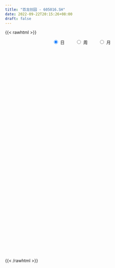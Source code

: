 ```yaml
---
title: "百龙创园 - 605016.SH"
date: 2022-09-22T20:15:26+08:00
draft: false
---
```

{{< rawhtml >}}
    <div style="text-align: center">
        <label style="padding: 1rem;"><input style="margin-right: .5rem" type="radio" name="period" value="D" checked onclick="period_change(this)">日</label>
        <label style="padding: 1rem;"><input style="margin-right: .5rem" type="radio" name="period" value="W" onclick="period_change(this)">周</label>
        <label style="padding: 1rem;"><input style="margin-right: .5rem" type="radio" name="period" value="M" onclick="period_change(this)">月</label>
    </div>
    <div id="chart" style="height: 700px;"></div> 
    <script type="text/javascript">
        const D_v = [2834.73,862.55,873.9,3947.1,4642.43,16024.97,173110.06,90404.97,83029.74,131777.43,99513.65,135723.32,140511.03,89377.78,103925.51,107642.88,191150.47,153520.02,144407.92,51078.24,148897.71,108044.93,87031.79,80318.55,67763.31,74541.45,61739.92,84560.37,57440.26,58895.91,79833.01,56918.35,41042.39,31399.21,43375.26,34641.11,28819.48,30934.57,26398.8,28572.27,55525.07,38933.2,57233.98,23474.21,16517.24,17918.11,18741.18,29273.02,29195.67,28921.91,19067.28,18429.75,17951.3,20541.08,18617.13,14656.3,35422.48,19026.62,15749.13,17603.1,16466.11,19841.39,14465.35,17594.79,14466.36,15958.11,20811.31,15051.13,9039.56,29255.18,17473.28,14000.35,19092.16,19333.22,31234.95,20457.45,20378.28,60237.81,62915.53,44769.67,36430.24,27719.43,18620.64,19602.03,18163.29,21647.95,22238.85,45163.3,28504.74,29354.91,25592.0,21619.24,20661.78,17700.01,48883.45,43777.92,26728.97,23972.24,29861.92,21509.91,16487.66,16180.75,14237.28,23845.71,27969.5,18359.02,36441.49,45450.87,35437.86,27118.09,11773.25,17126.34,45644.71,16641.63,13622.01,35975.12,35770.11,15112.11,14330.01,11715.8,12413.32,9988.64,7727.0,11928.9,11097.77,15514.01,9066.3,8483.66,13021.0,11282.0,23289.9,15205.54,15578.11,11977.32,8726.11,11021.0,10630.66,9416.67,11758.15,8286.98,6668.32,6723.0,8053.0,5973.23,13915.35,7284.32,5278.11,10440.0,7757.21,4981.47,7581.14,5684.53,10626.43,7204.31,5995.12,8431.34,9301.36,10811.45,16316.33,18421.59,8287.32,7666.67,7673.61,5620.86,9031.45,6264.0,32389.88,30692.89,21270.24,24095.45,17484.84,31462.24,14929.83,16338.0,25954.34,39252.8,14972.32,10531.89,7074.41,7133.11,9428.89,8423.33,23144.58,7262.45,33636.37,10625.0,10016.32,13781.0,7761.0,7921.11,9092.11,8413.0,8550.73,10444.77,6161.25,10309.98,5232.0,5873.0,3806.46,6548.53,5053.66,7950.66,6590.66,13008.84,18934.48,6336.0,4544.65,8034.25,9017.45,26954.78,35071.21,22610.26,12820.13,16434.66,9896.0,8731.0,7087.0,54571.96,46958.66,30558.63,18793.64,14124.93,11186.9,14959.29,17629.8,10027.0,9007.52,29269.25,12130.52,12290.11,20732.66,12475.0,10861.66,31689.12,18807.92,12506.24,9646.58,8728.0,10666.03,10210.0,10135.4,13884.45,15784.0,10563.28,15005.6,13424.46,11050.28,9782.0,5518.0,23342.0,23272.53,22934.38,43234.77,28456.7,33894.02,15504.0,18378.0,16781.0,14131.0,27456.98,14064.51,9828.1,12036.0,14791.35,11605.97,10025.49,26721.35,18192.0,20267.7,19008.08,21246.98,19331.08,19461.78,22317.6,25468.45,25494.0,21673.45,22735.19,23927.24,17437.0,13915.01,20141.86,15462.89,13484.9,20328.0,20579.0,16030.0,13679.79,19636.54,54579.31,41239.16,45526.32,24405.55,65725.73,42054.65,21731.48,28761.62,17780.37,16732.31,15943.74,14575.51,16163.23,47200.88,47377.06,45144.25,21927.61,18082.73,24864.2,25962.8,44522.32,23503.38,22456.6,26452.0,13520.19,21969.6,15888.8,15155.18,11985.6,15651.93,22410.25,16642.96,18312.55,15927.8,27931.77,30145.81,9470.4,9683.0,15372.03,14737.23,25456.21,15976.43,11708.5,16040.1,8118.85,11127.48,12913.39,14248.97,11434.5,10033.23,6177.91,9294.01,7990.51,10787.68,5677.0,4932.6,4461.8,7382.52,4165.63]
const D_histogram = [0.0,0.1346552707,0.3597458073,0.6435779279,0.9638367582,1.3058108144,1.2275922164,0.9090054262,0.5775576397,0.4615149072,0.3157601698,0.3708163666,0.4235612199,0.3198791506,0.4119518498,0.6400996201,0.830989604,1.1270252278,1.0241530598,1.1248643998,1.3702235789,1.4592401281,1.1761521895,0.8226053021,0.56663736,0.3424753102,0.0879539948,-0.3919867207,-0.7867757822,-1.1171919002,-1.1442477397,-1.136042933,-1.2158973624,-1.3012304031,-1.3078915983,-1.3863571089,-1.3704525292,-1.2414165033,-1.1175206811,-0.9746291649,-0.7108671299,-0.6311649626,-0.7825247863,-0.8456299018,-0.8392487671,-0.7896512186,-0.7278065559,-0.5852021537,-0.4485368301,-0.4544766625,-0.435494159,-0.3772807974,-0.3726130554,-0.2879448356,-0.2271154598,-0.1902807104,-0.2242275924,-0.2562142299,-0.2693952284,-0.2682078874,-0.2919272305,-0.2661693451,-0.2414143638,-0.2652605194,-0.2743182774,-0.3164029163,-0.2818107292,-0.1990537157,-0.1397702757,0.0213502435,0.0891102488,0.1609688715,0.1431942236,0.2070525632,0.3412317626,0.4197776471,0.48007739,0.687420642,0.7511300468,0.8339944275,0.7637140633,0.6338506324,0.4841300275,0.388697106,0.3416183109,0.2346388406,0.3408860446,0.3223532227,0.304981414,0.3415215116,0.3300247554,0.2455120811,0.1995154224,0.1317530933,0.2380334333,0.2813605032,0.2638100065,0.2288430324,0.2295817361,0.1870440625,0.1179088246,0.0858741485,0.0326282539,0.0070950481,0.0391827156,0.0526459752,0.1404020824,0.1370624417,-0.0249816582,-0.2875197302,-0.3893055445,-0.4945164298,-0.7164852131,-0.8598822691,-0.9017972977,-0.7105649748,-0.6515543197,-0.5570488485,-0.5103507905,-0.4342755089,-0.3574634057,-0.3172247247,-0.2598144336,-0.2540472866,-0.259312531,-0.1921298996,-0.122827393,-0.0230021846,0.057588301,0.1543139018,0.2799811639,0.33104701,0.4085038512,0.4636872166,0.484367766,0.4378385267,0.4444366768,0.4593626627,0.3793997472,0.3300813888,0.3056325324,0.2533222613,0.1920955796,0.1235848073,0.1367812442,0.1159473294,0.0841843799,-0.0257076206,-0.0842999409,-0.0959877933,-0.1399866722,-0.1480050872,-0.2182296418,-0.2492366328,-0.226027721,-0.1510316957,-0.0886451761,-0.0142560558,0.1090994954,0.1779353687,0.2098616764,0.1865075345,0.1650417437,0.1455086436,0.1655316519,0.1221287206,0.18455828,0.3287735871,0.3857532359,0.3631292582,0.3886106365,0.4790362666,0.4837202297,0.354819213,0.3491638595,0.3468668346,0.2496399068,0.1185004004,0.0658833991,-0.0395700773,-0.1699694924,-0.2698526161,-0.4430368347,-0.5442245341,-0.7169094771,-0.8356527194,-0.8971407708,-0.9646993786,-0.9409778851,-0.9089204114,-0.7857313295,-0.6445511941,-0.4961119185,-0.3197791451,-0.195743039,-0.1558520517,-0.1238506333,-0.0592607555,0.0008060908,0.0363802254,0.0776293891,0.101589146,0.0838685602,0.1530804204,0.2300449174,0.2588082675,0.2648350233,0.2569677306,0.2887200769,0.4176493502,0.6016911756,0.621633397,0.4979683348,0.3068715351,0.2098251674,0.139960817,0.039422903,0.0397116993,0.0922420713,0.1132875262,0.1151519324,0.1091010755,0.0681633155,0.0099024942,-0.0319338155,-0.1333236074,-0.1521878581,-0.0043954947,0.0754669315,0.1377497896,0.2135149571,0.2409417116,0.2635255701,0.404457575,0.4089561818,0.4499411508,0.3459714854,0.2751478173,0.2090396954,0.1495144162,0.1000856584,0.0497755768,0.0193059333,-0.0865195703,-0.3423219523,-0.5764670461,-0.6462416364,-0.6946533874,-0.519423191,-0.1947897713,0.0371578536,0.3895828647,0.52629488,0.6355841145,0.7511400129,0.7818056705,0.7003529646,0.6380923027,0.5545705925,0.5444383761,0.4577037971,0.3539015071,0.1763896574,0.0253991841,-0.0979200407,-0.1863586831,-0.1547002141,-0.1097009793,0.0066451028,0.1009690265,0.3186285335,0.3072566745,0.1924333522,-0.0467447265,-0.1897626171,-0.2077817023,-0.2258078711,-0.3495925314,-0.2426465832,-0.2131164592,-0.2312568264,-0.2267439739,-0.3283676825,-0.3602519981,-0.2763712441,-0.1875161127,-0.1993292391,-0.2718893508,-0.067947238,-0.5857478252,-0.9862699649,-1.2836585383,-1.3855705841,-1.5625923901,-1.6506822078,-1.6031753422,-1.5505639629,-1.4142050202,-1.2069434466,-1.0137715579,-0.7842779489,-0.5722557975,-0.2393194683,0.0733620069,0.2221343748,0.2605046839,0.3655562739,0.4645807629,0.5408141481,0.6677330363,0.705926331,0.6619226791,0.6054882603,0.5785787246,0.5530359887,0.539277451,0.5247390235,0.4837508528,0.4661593719,0.3814055762,0.3500268123,0.3331661531,0.2917063095,0.307812493,0.2155025004,0.1604191263,0.1152361934,0.0349685713,0.0153343332,0.0385272944,0.0425875249,0.0107332853,-0.0439005897,-0.0670904078,-0.1017501475,-0.0783706948,-0.0202985442,0.0080189194,-0.0080667158,-0.0032584839,0.02397364,0.0280405395,-0.0222561301,-0.0726688156,-0.1094968715,-0.1113794795,-0.1312115401,-0.1303228043]
const D_fast = [0.0,0.1683190883,0.4833460767,0.9280726793,1.4892906992,2.157717459,2.3863969152,2.2950614815,2.1080031049,2.1073390992,2.0405244042,2.1882846927,2.3469198509,2.3232075692,2.5182682309,2.9064409063,3.3050782912,3.8828702219,4.0360363189,4.4179637588,5.0058788327,5.4597054139,5.4706555226,5.3227599608,5.2084513587,5.0699081365,4.8373753198,4.2594379241,3.667954917,3.058240824,2.7451230495,2.469317123,2.085488353,1.6748477115,1.3412136168,0.916158829,0.5894502763,0.4081321764,0.2526478283,0.1518820533,0.2379273058,0.1598382324,-0.1871527879,-0.4616653788,-0.6650964358,-0.812911692,-0.9330186683,-0.9367148045,-0.9121836884,-1.0317426864,-1.1216337227,-1.1577405605,-1.2462260823,-1.2335440714,-1.2294935606,-1.2402289888,-1.3302327688,-1.4262729638,-1.5068027694,-1.5726674003,-1.6693685511,-1.7101530019,-1.7457516115,-1.835912897,-1.9135502244,-2.0347355923,-2.0705960875,-2.0376025029,-2.0132616318,-1.8468035518,-1.7567659842,-1.6446651437,-1.6266412357,-1.5110197552,-1.2915326152,-1.108042319,-0.9277232286,-0.5485248161,-0.2970328996,-0.0056699121,0.1149782396,0.1435774668,0.1148893688,0.1166307238,0.1549565064,0.1066367463,0.2981054614,0.3601609451,0.41903449,0.5409549655,0.6119643982,0.5888297441,0.592711941,0.5578878852,0.7236765835,0.8373437793,0.8857457841,0.9079895682,0.9661237059,0.9703470479,0.9306890162,0.9201228772,0.8750340461,0.8512746023,0.8931579487,0.9197827021,1.04263933,1.0735652996,0.9052757852,0.5708577807,0.3717455802,0.1429055874,-0.2581844991,-0.6165521224,-0.8839164755,-0.8703253962,-0.9742033211,-1.018960062,-1.0998497016,-1.1323432973,-1.1448970455,-1.1839645457,-1.191507863,-1.2492525377,-1.3193459148,-1.3001957583,-1.2616001,-1.1675254377,-1.0725378769,-0.9372338007,-0.7415712475,-0.6077436489,-0.4281608449,-0.2570556754,-0.1152831845,-0.0523527921,0.0653545272,0.1951211788,0.2100082001,0.2432101888,0.2951694656,0.3061897598,0.292986973,0.2553724025,0.3027641504,0.310917068,0.3002002134,0.1838813079,0.1042140023,0.0685292016,-0.0104663454,-0.0554860321,-0.1802679972,-0.2735841464,-0.3068821649,-0.2696440634,-0.229418838,-0.1585937315,-0.0079633065,0.105356409,0.1897481358,0.2130208774,0.2328155226,0.2496595834,0.3110655047,0.2981947535,0.4067638829,0.6331725867,0.7865905446,0.8547488814,0.9773829188,1.1875676156,1.3131816361,1.2729854226,1.354621034,1.4390407178,1.4042237667,1.3027093604,1.2665632089,1.1512172131,0.9783254249,0.8109791472,0.52703572,0.289791887,-0.0621204252,-0.3897768474,-0.6755500916,-0.9842835439,-1.1958065218,-1.3909791509,-1.4642229013,-1.4841805645,-1.4597692685,-1.3633812814,-1.288280935,-1.2873529607,-1.2863142006,-1.2365395117,-1.1762711427,-1.1316019517,-1.0709454408,-1.0215883973,-1.018341843,-0.9108598778,-0.7763841515,-0.6829187345,-0.6106832228,-0.5543085829,-0.4503762174,-0.2170346066,0.1174300128,0.2927805834,0.293607605,0.1792286891,0.1346386132,0.099764467,0.0090822787,0.0192989999,0.0948898897,0.1442572262,0.1749096155,0.1961340275,0.1722370964,0.1164518985,0.066632135,-0.0680885588,-0.124999774,0.0216937157,0.1204228748,0.2171431803,0.3462870871,0.4339492695,0.5224145205,0.7644609191,0.8711985714,1.0246688281,1.007192034,1.0051553203,0.9913071222,0.969160447,0.9447531038,0.9068869164,0.8812437563,0.7537883601,0.41240549,0.0341436347,-0.1971913647,-0.4192664625,-0.3738920639,-0.097956087,0.1432810013,0.5931017286,0.8613874639,1.129572727,1.4329136286,1.6590307038,1.7526662391,1.8499286529,1.9050495908,2.0310269684,2.0587183387,2.0433914255,1.9099769901,1.7653363129,1.6175370779,1.4825087647,1.4754921801,1.4930661702,1.611073528,1.7306397083,2.0279563486,2.0933986583,2.026683674,1.7758194137,1.5853608689,1.515396358,1.4409182215,1.2297354283,1.2760197307,1.2522707399,1.1763161661,1.1241430251,0.9404273959,0.8184800807,0.8332680238,0.875244127,0.8135986908,0.6730662414,0.8600215447,0.1957840012,-0.4513056297,-1.0696088377,-1.5179135295,-2.0855834331,-2.5863438027,-2.9396307726,-3.2746603841,-3.4918526964,-3.5863269845,-3.6465979852,-3.6131738635,-3.5442156614,-3.2711091993,-2.9400872224,-2.7357812607,-2.6322847807,-2.4358441222,-2.2206744425,-2.0092375203,-1.7153853731,-1.5007104956,-1.3792334777,-1.2842958315,-1.166560686,-1.0538444247,-0.9327835997,-0.8161372713,-0.7361877288,-0.6372393668,-0.6266417684,-0.5705138293,-0.5040829501,-0.4726162163,-0.3795569096,-0.4179912772,-0.4329698697,-0.4493437542,-0.5208692334,-0.5366698883,-0.5038451035,-0.4891379918,-0.51830891,-0.5839179324,-0.6238803525,-0.6839776291,-0.6801908501,-0.6271933355,-0.5968711421,-0.6149734563,-0.6109798453,-0.5777543115,-0.5666772771,-0.6225379792,-0.6911178686,-0.7553201424,-0.7850476202,-0.8376825659,-0.8693745311]
const D_slow = [0.0,0.0336638177,0.1236002695,0.2844947514,0.525453941,0.8519066446,1.1588046987,1.3860560553,1.5304454652,1.645824192,1.7247642344,1.8174683261,1.923358631,2.0033284187,2.1063163811,2.2663412862,2.4740886872,2.7558449941,3.0118832591,3.293099359,3.6356552537,4.0004652858,4.2945033331,4.5001546587,4.6418139987,4.7274328262,4.7494213249,4.6514246448,4.4547306992,4.1754327242,3.8893707892,3.605360056,3.3013857154,2.9760781146,2.6491052151,2.3025159378,1.9599028055,1.6495486797,1.3701685094,1.1265112182,0.9487944357,0.7910031951,0.5953719985,0.383964523,0.1741523313,-0.0232604734,-0.2052121124,-0.3515126508,-0.4636468583,-0.5772660239,-0.6861395637,-0.7804597631,-0.8736130269,-0.9455992358,-1.0023781008,-1.0499482784,-1.1060051765,-1.1700587339,-1.237407541,-1.3044595129,-1.3774413205,-1.4439836568,-1.5043372477,-1.5706523776,-1.6392319469,-1.718332676,-1.7887853583,-1.8385487872,-1.8734913561,-1.8681537953,-1.8458762331,-1.8056340152,-1.7698354593,-1.7180723185,-1.6327643778,-1.5278199661,-1.4078006186,-1.2359454581,-1.0481629464,-0.8396643395,-0.6487358237,-0.4902731656,-0.3692406587,-0.2720663822,-0.1866618045,-0.1280020943,-0.0427805832,0.0378077225,0.114053076,0.1994334539,0.2819396427,0.343317663,0.3931965186,0.4261347919,0.4856431503,0.5559832761,0.6219357777,0.6791465358,0.7365419698,0.7833029854,0.8127801916,0.8342487287,0.8424057922,0.8441795542,0.8539752331,0.8671367269,0.9022372475,0.9365028579,0.9302574434,0.8583775108,0.7610511247,0.6374220172,0.458300714,0.2433301467,0.0178808223,-0.1597604214,-0.3226490014,-0.4619112135,-0.5894989111,-0.6980677883,-0.7874336398,-0.8667398209,-0.9316934294,-0.995205251,-1.0600333838,-1.1080658587,-1.1387727069,-1.1445232531,-1.1301261778,-1.0915477024,-1.0215524114,-0.9387906589,-0.8366646961,-0.720742892,-0.5996509505,-0.4901913188,-0.3790821496,-0.2642414839,-0.1693915471,-0.0868711999,-0.0104630668,0.0528674985,0.1008913934,0.1317875952,0.1659829063,0.1949697386,0.2160158336,0.2095889284,0.1885139432,0.1645169949,0.1295203268,0.092519055,0.0379616446,-0.0243475136,-0.0808544439,-0.1186123678,-0.1407736618,-0.1443376758,-0.1170628019,-0.0725789597,-0.0201135406,0.026513343,0.0677737789,0.1041509398,0.1455338528,0.1760660329,0.2222056029,0.3043989997,0.4008373087,0.4916196232,0.5887722823,0.708531349,0.8294614064,0.9181662096,1.0054571745,1.0921738832,1.1545838599,1.18420896,1.2006798098,1.1907872904,1.1482949173,1.0808317633,0.9700725546,0.8340164211,0.6547890518,0.445875872,0.2215906793,-0.0195841654,-0.2548286366,-0.4820587395,-0.6784915719,-0.8396293704,-0.96365735,-1.0436021363,-1.092537896,-1.131500909,-1.1624635673,-1.1772787562,-1.1770772335,-1.1679821771,-1.1485748298,-1.1231775433,-1.1022104033,-1.0639402982,-1.0064290688,-0.941727002,-0.8755182461,-0.8112763135,-0.7390962943,-0.6346839567,-0.4842611628,-0.3288528136,-0.2043607299,-0.1276428461,-0.0751865542,-0.04019635,-0.0303406242,-0.0204126994,0.0026478184,0.0309697,0.0597576831,0.087032952,0.1040737808,0.1065494044,0.0985659505,0.0652350486,0.0271880841,0.0260892104,0.0449559433,0.0793933907,0.13277213,0.1930075579,0.2588889504,0.3600033441,0.4622423896,0.5747276773,0.6612205487,0.730007503,0.7822674268,0.8196460309,0.8446674455,0.8571113397,0.861937823,0.8403079304,0.7547274423,0.6106106808,0.4490502717,0.2753869248,0.1455311271,0.0968336843,0.1061231477,0.2035188639,0.3350925839,0.4939886125,0.6817736157,0.8772250334,1.0523132745,1.2118363502,1.3504789983,1.4865885923,1.6010145416,1.6894899184,1.7335873327,1.7399371287,1.7154571186,1.6688674478,1.6301923943,1.6027671494,1.6044284252,1.6296706818,1.7093278152,1.7861419838,1.8342503218,1.8225641402,1.7751234859,1.7231780604,1.6667260926,1.5793279597,1.5186663139,1.4653871991,1.4075729925,1.350886999,1.2687950784,1.1787320789,1.1096392679,1.0627602397,1.0129279299,0.9449555922,0.9279687827,0.7815318264,0.5349643352,0.2140497006,-0.1323429454,-0.5229910429,-0.9356615949,-1.3364554304,-1.7240964212,-2.0776476762,-2.3793835379,-2.6328264273,-2.8288959146,-2.9719598639,-3.031789731,-3.0134492293,-2.9579156356,-2.8927894646,-2.8014003961,-2.6852552054,-2.5500516684,-2.3831184093,-2.2066368266,-2.0411561568,-1.8897840917,-1.7451394106,-1.6068804134,-1.4720610507,-1.3408762948,-1.2199385816,-1.1033987386,-1.0080473446,-0.9205406415,-0.8372491032,-0.7643225259,-0.6873694026,-0.6334937775,-0.593388996,-0.5645799476,-0.5558378048,-0.5520042215,-0.5423723979,-0.5317255167,-0.5290421953,-0.5400173428,-0.5567899447,-0.5822274816,-0.6018201553,-0.6068947913,-0.6048900615,-0.6069067404,-0.6077213614,-0.6017279514,-0.5947178166,-0.6002818491,-0.618449053,-0.6458232709,-0.6736681407,-0.7064710258,-0.7390517268]
const D_data = [['2021-04-21', 17.54, 21.05, 17.54, 21.05],['2021-04-22', 23.16, 23.16, 23.16, 23.16],['2021-04-23', 25.48, 25.48, 25.48, 25.48],['2021-04-26', 28.03, 28.03, 28.03, 28.03],['2021-04-27', 30.83, 30.83, 30.83, 30.83],['2021-04-28', 33.91, 33.91, 33.91, 33.91],['2021-04-29', 36.39, 30.52, 30.52, 36.39],['2021-04-30', 27.5, 27.47, 27.47, 28.58],['2021-05-06', 26.89, 26.35, 25.9, 27.77],['2021-05-07', 26.58, 28.48, 26.5, 28.99],['2021-05-10', 27.49, 27.95, 26.51, 28.17],['2021-05-11', 27.64, 30.75, 27.38, 30.75],['2021-05-12', 31.1, 31.6, 30.0, 33.5],['2021-05-13', 30.97, 30.08, 30.06, 31.95],['2021-05-14', 29.54, 33.09, 29.46, 33.09],['2021-05-17', 34.82, 36.4, 33.24, 36.4],['2021-05-18', 38.0, 38.0, 36.41, 40.04],['2021-05-19', 37.0, 41.8, 35.35, 41.8],['2021-05-20', 41.49, 38.6, 38.6, 43.6],['2021-05-21', 41.0, 42.46, 41.0, 42.46],['2021-05-24', 46.27, 46.71, 43.73, 46.71],['2021-05-25', 45.0, 47.34, 43.1, 48.5],['2021-05-26', 46.0, 43.8, 43.8, 46.57],['2021-05-27', 42.6, 42.62, 41.6, 45.37],['2021-05-28', 42.0, 43.4, 42.0, 44.36],['2021-05-31', 42.25, 43.53, 40.4, 43.53],['2021-06-01', 43.0, 42.7, 42.3, 45.6],['2021-06-02', 42.09, 38.43, 38.43, 43.57],['2021-06-03', 36.6, 37.3, 36.51, 37.94],['2021-06-04', 36.96, 35.99, 35.62, 37.36],['2021-06-07', 36.0, 38.49, 34.98, 38.49],['2021-06-08', 38.11, 38.5, 37.47, 39.15],['2021-06-09', 38.25, 36.75, 36.5, 38.3],['2021-06-10', 36.4, 35.67, 35.67, 36.74],['2021-06-11', 35.4, 35.76, 34.23, 36.8],['2021-06-15', 35.5, 33.9, 33.88, 35.69],['2021-06-16', 33.89, 34.11, 33.7, 35.32],['2021-06-17', 34.0, 35.13, 33.1, 35.66],['2021-06-18', 34.8, 35.02, 34.4, 35.33],['2021-06-21', 34.5, 35.32, 34.01, 35.78],['2021-06-22', 35.4, 37.41, 34.7, 38.16],['2021-06-23', 36.78, 35.62, 35.53, 36.95],['2021-06-24', 35.25, 32.06, 32.06, 35.61],['2021-06-25', 31.12, 32.0, 31.12, 32.64],['2021-06-28', 31.8, 32.08, 31.62, 32.46],['2021-06-29', 33.08, 32.13, 32.13, 33.08],['2021-06-30', 31.66, 31.96, 31.3, 32.42],['2021-07-01', 31.77, 32.96, 31.73, 33.5],['2021-07-02', 32.64, 33.17, 31.78, 34.35],['2021-07-05', 32.68, 31.3, 30.84, 32.71],['2021-07-06', 30.87, 31.2, 30.33, 31.5],['2021-07-07', 30.7, 31.47, 30.7, 31.99],['2021-07-08', 31.0, 30.55, 30.3, 31.5],['2021-07-09', 30.29, 31.4, 30.19, 31.91],['2021-07-12', 31.5, 31.15, 30.69, 32.0],['2021-07-13', 30.88, 30.8, 30.63, 31.38],['2021-07-14', 30.8, 29.6, 29.6, 31.85],['2021-07-15', 29.59, 29.09, 28.89, 29.59],['2021-07-16', 28.88, 28.82, 28.8, 29.4],['2021-07-19', 28.48, 28.57, 27.94, 29.01],['2021-07-20', 28.9, 27.78, 27.61, 28.9],['2021-07-21', 27.61, 27.98, 27.5, 28.38],['2021-07-22', 28.14, 27.69, 27.62, 28.14],['2021-07-23', 27.88, 26.66, 26.51, 27.88],['2021-07-26', 26.72, 26.31, 25.93, 26.95],['2021-07-27', 26.13, 25.28, 25.22, 26.46],['2021-07-28', 25.1, 25.73, 24.11, 26.12],['2021-07-29', 25.61, 26.2, 25.48, 26.3],['2021-07-30', 25.83, 25.89, 25.6, 26.18],['2021-08-02', 25.92, 27.45, 25.31, 28.4],['2021-08-03', 27.11, 26.68, 26.21, 27.14],['2021-08-04', 26.74, 26.95, 26.3, 27.38],['2021-08-05', 26.55, 25.84, 25.82, 26.95],['2021-08-06', 25.81, 26.88, 25.41, 27.11],['2021-08-09', 26.97, 28.28, 26.8, 28.48],['2021-08-10', 28.0, 28.24, 27.69, 28.52],['2021-08-11', 28.16, 28.54, 27.73, 28.78],['2021-08-12', 28.54, 31.39, 28.46, 31.39],['2021-08-13', 30.92, 30.74, 30.41, 32.88],['2021-08-16', 30.56, 31.88, 30.15, 32.42],['2021-08-17', 31.62, 30.53, 30.53, 32.56],['2021-08-18', 30.58, 29.72, 29.1, 30.71],['2021-08-19', 29.72, 29.1, 28.84, 30.1],['2021-08-20', 28.8, 29.42, 28.01, 29.87],['2021-08-23', 29.33, 29.9, 29.33, 30.85],['2021-08-24', 29.67, 28.94, 28.9, 30.66],['2021-08-25', 29.31, 31.83, 29.01, 31.83],['2021-08-26', 33.08, 30.77, 30.6, 33.5],['2021-08-27', 31.0, 30.95, 30.53, 32.61],['2021-08-30', 30.85, 31.96, 29.93, 32.29],['2021-08-31', 31.6, 31.73, 31.11, 32.58],['2021-09-01', 31.31, 30.83, 30.48, 31.58],['2021-09-02', 30.83, 31.19, 29.63, 31.2],['2021-09-03', 31.15, 30.8, 30.42, 31.95],['2021-09-06', 30.77, 33.3, 30.2, 33.38],['2021-09-07', 32.8, 33.2, 32.42, 34.15],['2021-09-08', 33.1, 32.81, 32.6, 34.01],['2021-09-09', 32.21, 32.74, 32.2, 33.61],['2021-09-10', 32.8, 33.38, 32.62, 33.68],['2021-09-13', 33.87, 33.0, 32.34, 34.2],['2021-09-14', 32.86, 32.6, 32.4, 33.48],['2021-09-15', 32.35, 32.99, 31.6, 33.0],['2021-09-16', 33.5, 32.66, 32.57, 33.5],['2021-09-17', 32.35, 32.93, 31.52, 35.1],['2021-09-22', 32.3, 33.81, 32.27, 34.22],['2021-09-23', 33.86, 33.86, 33.33, 34.48],['2021-09-24', 33.86, 35.27, 33.42, 35.35],['2021-09-27', 35.27, 34.6, 34.4, 38.16],['2021-09-28', 33.61, 32.34, 31.14, 34.04],['2021-09-29', 31.55, 29.93, 29.88, 32.65],['2021-09-30', 30.55, 30.8, 30.29, 31.0],['2021-10-08', 30.81, 29.94, 29.8, 31.82],['2021-10-11', 29.83, 27.18, 26.99, 29.94],['2021-10-12', 27.38, 26.59, 26.36, 27.38],['2021-10-13', 26.64, 26.67, 26.01, 26.95],['2021-10-14', 27.33, 29.34, 27.3, 29.34],['2021-10-15', 29.34, 27.78, 27.65, 29.34],['2021-10-18', 27.65, 28.1, 27.0, 28.16],['2021-10-19', 27.78, 27.38, 27.1, 28.0],['2021-10-20', 27.36, 27.61, 27.13, 27.63],['2021-10-21', 27.48, 27.61, 27.0, 27.8],['2021-10-22', 27.54, 27.08, 27.06, 27.79],['2021-10-25', 27.02, 27.2, 26.53, 27.25],['2021-10-26', 27.19, 26.38, 26.29, 27.2],['2021-10-27', 26.01, 25.89, 25.37, 26.45],['2021-10-28', 25.12, 26.63, 25.12, 27.16],['2021-10-29', 26.6, 26.74, 26.1, 26.94],['2021-11-01', 26.7, 27.36, 26.58, 27.51],['2021-11-02', 27.5, 27.46, 27.02, 28.34],['2021-11-03', 27.51, 28.07, 27.18, 28.18],['2021-11-04', 27.9, 29.06, 27.81, 29.68],['2021-11-05', 28.79, 28.71, 28.3, 29.15],['2021-11-08', 28.71, 29.56, 28.28, 29.84],['2021-11-09', 29.3, 29.88, 29.0, 30.25],['2021-11-10', 29.89, 29.94, 29.44, 30.15],['2021-11-11', 29.55, 29.32, 29.2, 30.19],['2021-11-12', 29.32, 30.17, 29.23, 30.29],['2021-11-15', 30.0, 30.65, 29.89, 30.9],['2021-11-16', 30.5, 29.59, 29.44, 30.66],['2021-11-17', 29.52, 29.89, 29.35, 30.02],['2021-11-18', 29.81, 30.25, 29.7, 30.37],['2021-11-19', 30.25, 29.92, 29.7, 30.8],['2021-11-22', 29.78, 29.69, 29.51, 30.14],['2021-11-23', 29.69, 29.39, 29.35, 30.0],['2021-11-24', 29.5, 30.39, 29.33, 30.72],['2021-11-25', 30.6, 30.07, 30.01, 30.69],['2021-11-26', 30.1, 29.9, 29.64, 30.3],['2021-11-29', 29.8, 28.59, 28.57, 29.8],['2021-11-30', 28.7, 28.76, 28.24, 29.37],['2021-12-01', 28.57, 29.11, 28.57, 29.15],['2021-12-02', 28.91, 28.48, 28.4, 29.6],['2021-12-03', 28.54, 28.69, 28.4, 29.25],['2021-12-06', 28.63, 27.56, 27.51, 28.95],['2021-12-07', 27.65, 27.59, 27.03, 27.93],['2021-12-08', 27.58, 28.05, 27.3, 28.16],['2021-12-09', 28.3, 28.8, 28.21, 29.28],['2021-12-10', 28.79, 28.9, 28.62, 29.57],['2021-12-13', 29.07, 29.36, 28.73, 30.04],['2021-12-14', 29.31, 30.53, 29.17, 30.65],['2021-12-15', 30.4, 30.47, 30.04, 31.56],['2021-12-16', 30.78, 30.43, 30.14, 30.85],['2021-12-17', 30.43, 29.92, 29.67, 30.43],['2021-12-20', 29.92, 29.97, 29.67, 30.72],['2021-12-21', 30.33, 30.02, 29.83, 30.4],['2021-12-22', 30.06, 30.66, 29.71, 30.7],['2021-12-23', 30.51, 29.94, 29.85, 30.99],['2021-12-24', 29.72, 31.47, 29.01, 32.93],['2021-12-27', 31.4, 33.3, 30.88, 33.3],['2021-12-28', 33.2, 33.09, 32.4, 33.6],['2021-12-29', 33.1, 32.55, 32.4, 34.3],['2021-12-30', 32.93, 33.54, 32.01, 34.0],['2021-12-31', 33.34, 35.11, 33.1, 36.18],['2022-01-04', 34.91, 34.79, 33.85, 35.28],['2022-01-05', 34.56, 33.24, 33.06, 34.64],['2022-01-06', 33.23, 34.84, 33.1, 35.85],['2022-01-07', 34.4, 35.29, 34.4, 36.48],['2022-01-10', 35.16, 34.23, 33.31, 35.3],['2022-01-11', 34.5, 33.5, 33.21, 34.62],['2022-01-12', 34.0, 34.23, 33.65, 34.56],['2022-01-13', 34.19, 33.32, 33.27, 34.24],['2022-01-14', 34.0, 32.45, 32.32, 34.0],['2022-01-17', 32.76, 32.19, 32.01, 32.85],['2022-01-18', 32.33, 30.39, 30.39, 32.33],['2022-01-19', 30.63, 30.28, 29.8, 30.7],['2022-01-20', 30.3, 28.24, 27.99, 30.4],['2022-01-21', 28.4, 27.58, 27.46, 28.4],['2022-01-24', 27.5, 27.16, 27.08, 27.7],['2022-01-25', 27.15, 26.0, 25.93, 27.45],['2022-01-26', 26.0, 26.24, 25.83, 26.4],['2022-01-27', 26.01, 25.7, 25.62, 26.46],['2022-01-28', 25.81, 26.5, 25.66, 26.71],['2022-02-07', 26.78, 26.76, 26.38, 27.3],['2022-02-08', 26.71, 27.05, 26.5, 27.13],['2022-02-09', 27.15, 27.81, 26.92, 27.99],['2022-02-10', 27.82, 27.61, 27.22, 28.12],['2022-02-11', 27.5, 26.7, 26.51, 27.5],['2022-02-14', 26.68, 26.52, 26.43, 27.08],['2022-02-15', 26.48, 26.95, 26.26, 27.04],['2022-02-16', 26.92, 27.04, 26.82, 27.22],['2022-02-17', 27.11, 26.84, 26.75, 27.5],['2022-02-18', 26.78, 27.0, 26.55, 27.08],['2022-02-21', 27.2, 26.87, 26.53, 27.2],['2022-02-22', 26.68, 26.28, 25.92, 26.7],['2022-02-23', 26.39, 27.45, 26.3, 27.68],['2022-02-24', 27.69, 27.95, 27.23, 28.28],['2022-02-25', 28.0, 27.69, 27.5, 28.4],['2022-02-28', 27.64, 27.58, 26.92, 27.75],['2022-03-01', 27.36, 27.49, 27.2, 28.08],['2022-03-02', 27.33, 28.16, 27.21, 28.25],['2022-03-03', 28.6, 30.0, 28.25, 30.68],['2022-03-04', 30.1, 31.87, 29.65, 32.49],['2022-03-07', 31.8, 30.8, 30.21, 31.86],['2022-03-08', 30.94, 29.13, 29.03, 31.07],['2022-03-09', 29.15, 27.73, 26.63, 29.29],['2022-03-10', 27.9, 28.32, 27.84, 29.4],['2022-03-11', 27.98, 28.34, 27.3, 28.47],['2022-03-14', 28.0, 27.56, 27.56, 28.67],['2022-03-15', 27.2, 28.58, 27.18, 30.32],['2022-03-16', 28.24, 29.43, 27.5, 29.74],['2022-03-17', 29.12, 29.32, 28.36, 30.85],['2022-03-18', 29.65, 29.24, 29.01, 30.23],['2022-03-21', 29.3, 29.23, 28.61, 29.58],['2022-03-22', 29.2, 28.75, 28.21, 29.23],['2022-03-23', 29.18, 28.31, 28.05, 29.43],['2022-03-24', 28.16, 28.25, 26.85, 28.78],['2022-03-25', 28.0, 27.06, 27.01, 28.49],['2022-03-28', 27.06, 27.66, 26.74, 27.85],['2022-03-29', 28.07, 30.04, 27.41, 30.42],['2022-03-30', 29.48, 29.84, 29.42, 30.24],['2022-03-31', 29.86, 30.1, 29.46, 30.25],['2022-04-01', 29.96, 30.8, 29.34, 31.01],['2022-04-06', 30.39, 30.68, 30.34, 31.62],['2022-04-07', 30.67, 30.99, 30.28, 31.21],['2022-04-08', 30.96, 33.23, 30.96, 34.06],['2022-04-11', 33.08, 32.3, 32.22, 33.45],['2022-04-12', 32.15, 33.3, 32.03, 33.57],['2022-04-13', 32.7, 31.72, 30.0, 33.04],['2022-04-14', 31.1, 32.01, 30.91, 32.39],['2022-04-15', 31.47, 32.0, 30.85, 32.27],['2022-04-18', 32.7, 32.0, 30.95, 32.7],['2022-04-19', 32.0, 32.05, 31.03, 32.87],['2022-04-20', 32.3, 31.95, 31.78, 33.8],['2022-04-21', 32.06, 32.13, 31.52, 33.42],['2022-04-22', 31.59, 30.91, 30.31, 32.88],['2022-04-25', 30.11, 27.99, 27.82, 30.9],['2022-04-26', 27.99, 26.66, 26.31, 28.21],['2022-04-27', 26.39, 27.48, 25.12, 27.66],['2022-04-28', 27.3, 26.94, 25.97, 27.89],['2022-04-29', 28.05, 29.63, 28.0, 29.63],['2022-05-05', 30.5, 32.59, 30.5, 32.59],['2022-05-06', 31.9, 32.89, 31.57, 33.94],['2022-05-09', 32.96, 36.18, 32.92, 36.18],['2022-05-10', 36.19, 35.21, 34.87, 39.07],['2022-05-11', 35.75, 36.06, 35.75, 37.49],['2022-05-12', 36.57, 37.39, 36.01, 38.9],['2022-05-13', 37.78, 37.45, 36.3, 37.8],['2022-05-16', 37.01, 36.64, 35.71, 37.73],['2022-05-17', 36.69, 37.19, 35.57, 37.35],['2022-05-18', 37.18, 37.19, 36.53, 38.1],['2022-05-19', 36.44, 38.5, 36.41, 39.77],['2022-05-20', 38.66, 37.9, 37.45, 38.7],['2022-05-23', 37.44, 37.73, 37.1, 38.43],['2022-05-24', 37.77, 36.5, 36.44, 37.77],['2022-05-25', 36.48, 36.27, 35.3, 36.8],['2022-05-26', 35.87, 36.09, 35.01, 36.33],['2022-05-27', 36.23, 36.08, 35.33, 36.57],['2022-05-30', 36.16, 37.53, 35.63, 38.45],['2022-05-31', 37.53, 38.03, 37.11, 38.65],['2022-06-01', 38.38, 39.55, 37.44, 39.66],['2022-06-02', 39.33, 40.12, 38.83, 41.5],['2022-06-06', 40.47, 42.92, 40.0, 43.33],['2022-06-07', 42.69, 41.11, 40.5, 42.88],['2022-06-08', 41.12, 39.93, 39.1, 41.7],['2022-06-09', 39.78, 37.73, 37.3, 40.3],['2022-06-10', 37.45, 38.06, 36.52, 38.06],['2022-06-13', 38.03, 39.28, 38.03, 40.22],['2022-06-14', 39.37, 39.25, 38.2, 41.41],['2022-06-15', 38.97, 37.54, 37.5, 39.8],['2022-06-16', 37.59, 40.37, 37.56, 40.5],['2022-06-17', 39.86, 39.8, 39.34, 40.5],['2022-06-20', 39.51, 39.26, 38.72, 40.18],['2022-06-21', 39.01, 39.52, 37.6, 39.52],['2022-06-22', 39.39, 37.89, 37.89, 39.39],['2022-06-23', 37.42, 38.3, 37.42, 39.68],['2022-06-24', 38.31, 39.8, 37.53, 40.05],['2022-06-27', 40.27, 40.3, 40.2, 41.97],['2022-06-28', 40.25, 39.24, 38.86, 41.38],['2022-06-29', 39.42, 38.2, 37.88, 39.44],['2022-06-30', 38.24, 42.02, 38.24, 42.02],['2022-07-01', 31.5, 31.98, 29.2, 32.5],['2022-07-04', 31.3, 30.42, 29.58, 31.8],['2022-07-05', 30.24, 28.96, 28.0, 30.4],['2022-07-06', 28.7, 29.26, 28.14, 29.43],['2022-07-07', 27.26, 26.33, 26.33, 27.5],['2022-07-08', 25.8, 25.33, 25.31, 26.38],['2022-07-11', 25.18, 25.45, 24.75, 25.59],['2022-07-12', 25.2, 24.3, 24.03, 25.3],['2022-07-13', 24.03, 24.4, 24.03, 24.89],['2022-07-14', 24.41, 24.85, 24.2, 24.9],['2022-07-15', 25.06, 24.51, 24.45, 25.06],['2022-07-18', 24.76, 25.0, 24.43, 25.01],['2022-07-19', 25.01, 25.02, 24.79, 25.47],['2022-07-20', 25.25, 27.26, 24.95, 27.33],['2022-07-21', 27.0, 28.26, 26.71, 28.38],['2022-07-22', 28.25, 27.15, 26.05, 28.25],['2022-07-25', 26.9, 26.05, 25.87, 26.9],['2022-07-26', 25.91, 27.12, 25.91, 27.2],['2022-07-27', 27.12, 27.54, 26.57, 28.06],['2022-07-28', 27.71, 27.76, 27.05, 28.22],['2022-07-29', 27.93, 29.08, 27.29, 29.95],['2022-08-01', 29.06, 28.64, 28.17, 29.44],['2022-08-02', 28.4, 27.84, 27.34, 28.98],['2022-08-03', 27.91, 27.64, 27.36, 28.54],['2022-08-04', 27.69, 28.0, 27.44, 28.24],['2022-08-05', 28.1, 28.09, 27.45, 28.83],['2022-08-08', 27.99, 28.35, 27.61, 28.78],['2022-08-09', 28.23, 28.49, 27.71, 28.71],['2022-08-10', 28.25, 28.23, 28.02, 28.57],['2022-08-11', 28.52, 28.58, 28.12, 29.05],['2022-08-12', 28.62, 27.65, 27.65, 28.68],['2022-08-15', 27.66, 28.16, 27.18, 28.28],['2022-08-16', 28.2, 28.36, 28.06, 29.19],['2022-08-17', 28.54, 28.03, 27.55, 28.56],['2022-08-18', 28.06, 28.82, 27.66, 29.16],['2022-08-19', 28.82, 27.37, 27.33, 29.01],['2022-08-22', 27.23, 27.5, 27.08, 27.79],['2022-08-23', 27.56, 27.38, 27.18, 27.96],['2022-08-24', 27.59, 26.58, 26.3, 27.72],['2022-08-25', 26.71, 27.01, 25.91, 27.25],['2022-08-26', 26.99, 27.5, 26.99, 28.69],['2022-08-29', 26.8, 27.29, 26.68, 28.48],['2022-08-30', 27.1, 26.71, 26.68, 27.41],['2022-08-31', 26.62, 26.1, 25.98, 26.94],['2022-09-01', 26.04, 26.16, 25.85, 26.5],['2022-09-02', 26.16, 25.71, 25.66, 26.45],['2022-09-05', 25.98, 26.25, 25.02, 26.34],['2022-09-06', 26.34, 26.78, 26.11, 27.06],['2022-09-07', 26.88, 26.55, 26.42, 27.28],['2022-09-08', 26.49, 25.94, 25.86, 26.76],['2022-09-09', 25.94, 26.08, 25.54, 26.11],['2022-09-13', 26.09, 26.37, 25.75, 26.77],['2022-09-14', 26.13, 26.1, 25.95, 26.39],['2022-09-15', 26.23, 25.21, 25.01, 26.48],['2022-09-16', 25.22, 24.81, 24.81, 25.43],['2022-09-19', 24.82, 24.58, 24.43, 25.0],['2022-09-20', 24.58, 24.73, 24.5, 24.97],['2022-09-21', 24.55, 24.25, 24.25, 24.77],['2022-09-22', 24.26, 24.25, 24.0, 24.44]]
const W_v = [4571.18,288129.53,214807.17,569051.29,647799.53,492056.29,337177.91,252568.22,120793.96,203738.73,111645.22,104911.32,103471.66,85970.74,75326.47,99154.19,195224.02,147142.01,135718.13,114927.94,173224.5,92261.31,82770.01,119780.07,17126.34,147653.58,63559.88,55333.98,71282.1,57933.2,42853.12,40504.01,36444.35,41558.56,61503.36,60979.8,125005.66,96474.97,49140.62,83091.73,48571.54,43879.73,26513.65,52820.64,83622.34,70492.05,157969.89,67927.92,83430.06,55025.78,60354.77,60577.13,54780.34,46614.53,144023.87,90811.49,58286.91,84189.13,107825.89,111266.88,83332.66,124504.64,218951.41,100949.52,170460.93,135359.66,107901.77,81091.76,108960.89,74718.87,62971.36,54808.0,33749.2,20942.55]
const W_histogram = [0.0,0.126997151,0.2641054927,0.6295055268,1.4211768068,1.8973038734,1.6134927403,1.3227782647,1.007414753,0.5453332039,0.2816677965,-0.0320783504,-0.4123862378,-0.7867340363,-1.0472225576,-1.1079851308,-0.8546960571,-0.7464708004,-0.5512603809,-0.4177198406,-0.1546589114,-0.0172222226,0.2123615026,0.0525837414,-0.1126005245,-0.3552205744,-0.5396739208,-0.6537957701,-0.5689438075,-0.3950772649,-0.2827602236,-0.1995865319,-0.2145275513,-0.1990717035,-0.1132278771,0.0463151266,0.3769611947,0.575850048,0.4876881257,0.0935685346,-0.2300033115,-0.4101841931,-0.4837283574,-0.4605879829,-0.1542872495,-0.1782464154,-0.1248315987,-0.2219942498,-0.0301359741,0.2492850378,0.3348001445,0.3024673389,0.1851499438,0.3100260256,0.6624144271,0.8751299858,0.8422897164,1.0293131136,0.95270496,0.955209299,0.8939486838,0.2948411923,-0.5359774326,-1.0951966409,-1.2315621101,-1.1382461066,-1.0896152699,-1.0339583704,-0.9642478708,-0.8610202284,-0.8627635292,-0.7903966304,-0.7782319814,-0.757354338]
const W_fast = [0.0,0.1587464387,0.3618811536,0.8846575694,2.0316230511,2.982076086,3.1016381381,3.1416182286,3.0781084051,2.752360157,2.5591116988,2.2373459643,1.7539415174,1.1829102099,0.6606160491,0.3228571933,0.3624722527,0.2840798093,0.3414751335,0.3705857136,0.594981915,0.7281130481,1.010787149,0.8641553232,0.6708209261,0.3393957326,0.020023906,-0.2575468858,-0.314930875,-0.2398336486,-0.1982066633,-0.1649296045,-0.2335025117,-0.2678145899,-0.2102777327,-0.0391559474,0.3857304195,0.7285817847,0.7623418938,0.3916144364,0.0105417625,-0.2721851674,-0.4666614211,-0.5586680424,-0.2909391212,-0.3594598911,-0.3372529741,-0.4899141876,-0.3055899054,0.0361523659,0.2053675087,0.2486515379,0.1776216288,0.380004217,0.8979962252,1.3294942803,1.50722644,1.9515781157,2.1131462021,2.3544528658,2.5166794215,1.9912822282,1.0264692451,0.1934508766,-0.2508051201,-0.4420506433,-0.6658236241,-0.8686563171,-1.0400077852,-1.1520352,-1.3694693831,-1.4947016418,-1.6770949882,-1.8455559293]
const W_slow = [0.0,0.0317492877,0.0977756609,0.2551520426,0.6104462443,1.0847722127,1.4881453977,1.8188399639,2.0706936521,2.2070269531,2.2774439023,2.2694243147,2.1663277552,1.9696442461,1.7078386067,1.430842324,1.2171683098,1.0305506097,0.8927355144,0.7883055543,0.7496408264,0.7453352708,0.7984256464,0.8115715818,0.7834214506,0.694616307,0.5596978268,0.3962488843,0.2540129325,0.1552436162,0.0845535603,0.0346569274,-0.0189749605,-0.0687428863,-0.0970498556,-0.085471074,0.0087692247,0.1527317367,0.2746537681,0.2980459018,0.2405450739,0.1379990257,0.0170669363,-0.0980800594,-0.1366518718,-0.1812134756,-0.2124213753,-0.2679199378,-0.2754539313,-0.2131326719,-0.1294326357,-0.053815801,-0.0075283151,0.0699781913,0.2355817981,0.4543642946,0.6649367237,0.9222650021,1.1604412421,1.3992435668,1.6227307378,1.6964410359,1.5624466777,1.2886475175,0.9807569899,0.6961954633,0.4237916458,0.1653020532,-0.0757599145,-0.2910149716,-0.5067058539,-0.7043050115,-0.8988630068,-1.0882015913]
const W_data = [['2021-04-23', 17.54, 25.48, 17.54, 25.48],['2021-04-30', 28.03, 27.47, 27.47, 36.39],['2021-05-07', 26.89, 28.48, 25.9, 28.99],['2021-05-14', 27.49, 33.09, 26.51, 33.5],['2021-05-21', 34.82, 42.46, 33.24, 43.6],['2021-05-28', 46.27, 43.4, 41.6, 48.5],['2021-06-04', 42.25, 35.99, 35.62, 45.6],['2021-06-11', 36.0, 35.76, 34.23, 39.15],['2021-06-18', 35.5, 35.02, 33.1, 35.69],['2021-06-25', 34.5, 32.0, 31.12, 38.16],['2021-07-02', 31.8, 33.17, 31.3, 34.35],['2021-07-09', 32.68, 31.4, 30.19, 32.71],['2021-07-16', 31.5, 28.82, 28.8, 32.0],['2021-07-23', 28.48, 26.66, 26.51, 29.01],['2021-07-30', 26.72, 25.89, 24.11, 26.95],['2021-08-06', 25.92, 26.88, 25.31, 28.4],['2021-08-13', 26.97, 30.74, 26.8, 32.88],['2021-08-20', 30.56, 29.42, 28.01, 32.56],['2021-08-27', 29.33, 30.95, 28.9, 33.5],['2021-09-03', 30.85, 30.8, 29.63, 32.58],['2021-09-10', 30.77, 33.38, 30.2, 34.15],['2021-09-17', 33.87, 32.93, 31.52, 35.1],['2021-09-24', 32.3, 35.27, 32.27, 35.35],['2021-09-30', 35.27, 30.8, 29.88, 38.16],['2021-10-08', 30.81, 29.94, 29.8, 31.82],['2021-10-15', 29.83, 27.78, 26.01, 29.94],['2021-10-22', 27.65, 27.08, 27.0, 28.16],['2021-10-29', 27.02, 26.74, 25.12, 27.25],['2021-11-05', 26.7, 28.71, 26.58, 29.68],['2021-11-12', 28.71, 30.17, 28.28, 30.29],['2021-11-19', 30.0, 29.92, 29.35, 30.9],['2021-11-26', 29.78, 29.9, 29.33, 30.72],['2021-12-03', 29.8, 28.69, 28.24, 29.8],['2021-12-10', 28.63, 28.9, 27.03, 29.57],['2021-12-17', 29.07, 29.92, 28.73, 31.56],['2021-12-24', 29.92, 31.47, 29.01, 32.93],['2021-12-31', 31.4, 35.11, 30.88, 36.18],['2022-01-07', 34.91, 35.29, 33.06, 36.48],['2022-01-14', 35.16, 32.45, 32.32, 35.3],['2022-01-21', 32.76, 27.58, 27.46, 32.85],['2022-01-28', 27.5, 26.5, 25.62, 27.7],['2022-02-11', 26.78, 26.7, 26.38, 28.12],['2022-02-18', 26.68, 27.0, 26.26, 27.5],['2022-02-25', 27.2, 27.69, 25.92, 28.4],['2022-03-04', 27.64, 31.87, 26.92, 32.49],['2022-03-11', 31.8, 28.34, 26.63, 31.86],['2022-03-18', 28.0, 29.24, 27.18, 30.85],['2022-03-25', 29.3, 27.06, 26.85, 29.58],['2022-04-01', 27.06, 30.8, 26.74, 31.01],['2022-04-08', 30.39, 33.23, 30.28, 34.06],['2022-04-15', 33.08, 32.0, 30.0, 33.57],['2022-04-22', 32.7, 30.91, 30.31, 33.8],['2022-04-29', 30.11, 29.63, 25.12, 30.9],['2022-05-06', 30.5, 32.89, 30.5, 33.94],['2022-05-13', 32.96, 37.45, 32.92, 39.07],['2022-05-20', 37.01, 37.9, 35.57, 39.77],['2022-05-27', 37.44, 36.08, 35.01, 38.43],['2022-06-02', 36.16, 40.12, 35.63, 41.5],['2022-06-10', 40.47, 38.06, 36.52, 43.33],['2022-06-17', 38.03, 39.8, 37.5, 41.41],['2022-06-24', 39.51, 39.8, 37.42, 40.18],['2022-07-01', 40.27, 31.98, 29.2, 42.02],['2022-07-08', 31.3, 25.33, 25.31, 31.8],['2022-07-15', 25.18, 24.51, 24.03, 25.59],['2022-07-22', 24.76, 27.15, 24.43, 28.38],['2022-07-29', 26.9, 29.08, 25.87, 29.95],['2022-08-05', 29.06, 28.09, 27.34, 29.44],['2022-08-12', 27.99, 27.65, 27.61, 29.05],['2022-08-19', 27.66, 27.37, 27.18, 29.19],['2022-08-26', 27.23, 27.5, 25.91, 28.69],['2022-09-02', 26.8, 25.71, 25.66, 28.48],['2022-09-09', 25.98, 26.08, 25.02, 27.28],['2022-09-16', 26.09, 24.81, 24.81, 26.77],['2022-09-23', 24.82, 24.25, 24.0, 25.0]]
const M_v = [292700.71,1998255.73,892913.8999999999,428148.8799999999,632185.26,528016.92,283673.78,230769.64,307294.52,277278.86,127758.67,438164.95,251470.68,384650.1499999999,411626.54,680300.8299999998,416398.32,128746.08]
const M_histogram = [0.0,1.0249116809,0.8728725514,0.3401212954,0.3559679263,0.281977471,-0.044834399,-0.1248642329,0.2305945039,-0.1148625167,-0.2628755698,-0.1868788979,-0.1648500213,0.3886365012,0.9638940234,0.4400112787,-0.1107074353,-0.5770105454]
const M_fast = [0.0,1.2811396011,1.3473186094,0.8995976774,1.0044362898,1.0009402022,0.6629197325,0.5516738404,0.9647812031,0.5906085534,0.3768766078,0.4061535552,0.3869699265,1.0376155743,1.8538466024,1.4399666774,0.8615711045,0.2510153581]
const M_slow = [0.0,0.2562279202,0.4744460581,0.5594763819,0.6484683635,0.7189627312,0.7077541315,0.6765380733,0.7341866992,0.7054710701,0.6397521776,0.5930324531,0.5518199478,0.6489790731,0.889952579,0.9999553987,0.9722785398,0.8280259035]
const M_data = [['2021-04-30', 17.54, 27.47, 17.54, 36.39],['2021-05-31', 26.89, 43.53, 25.9, 48.5],['2021-06-30', 43.0, 31.96, 31.12, 45.6],['2021-07-30', 31.77, 25.89, 24.11, 34.35],['2021-08-31', 25.92, 31.73, 25.31, 33.5],['2021-09-30', 31.31, 30.8, 29.63, 38.16],['2021-10-29', 30.81, 26.74, 25.12, 31.82],['2021-11-30', 26.7, 28.76, 26.58, 30.9],['2021-12-31', 28.57, 35.11, 27.03, 36.18],['2022-01-28', 34.91, 26.5, 25.62, 36.48],['2022-02-28', 26.78, 27.58, 25.92, 28.4],['2022-03-31', 27.36, 30.1, 26.63, 32.49],['2022-04-29', 29.96, 29.63, 25.12, 34.06],['2022-05-31', 30.5, 38.03, 30.5, 39.77],['2022-06-30', 38.38, 42.02, 36.52, 43.33],['2022-07-29', 31.5, 29.08, 24.03, 32.5],['2022-08-31', 29.06, 26.1, 25.91, 29.44],['2022-09-30', 26.04, 24.25, 24.0, 27.28]]
        const D_a = [null,null,null,null,null,null,36.39,null,null,null,null,null,null,null,29.46,null,null,null,null,null,null,48.5,null,null,null,null,null,null,null,null,null,null,null,null,null,null,null,null,null,null,null,null,null,31.12,null,null,null,null,34.35,null,null,null,null,null,null,null,null,null,null,null,null,null,null,null,null,null,24.11,null,null,null,null,null,null,null,null,null,null,null,32.88,null,null,null,null,28.01,null,null,null,33.5,null,null,null,null,29.63,null,null,null,null,null,null,null,null,null,null,null,null,null,null,38.16,null,null,null,null,null,null,26.01,null,null,null,null,null,null,null,null,null,null,null,null,null,null,null,null,null,null,null,null,null,null,30.9,null,null,null,null,null,null,null,null,null,null,null,null,null,null,null,27.03,null,null,null,null,null,null,null,null,null,null,null,null,null,null,null,null,null,null,null,null,null,36.48,null,null,null,null,null,null,null,null,null,null,null,null,null,25.62,null,null,null,null,28.12,null,null,null,null,null,null,null,25.92,null,null,null,null,null,null,null,32.49,null,null,null,null,27.3,null,null,null,30.85,null,null,null,null,null,null,26.74,null,null,null,null,null,null,34.06,null,null,null,null,null,null,null,null,null,null,null,null,25.12,null,null,null,null,null,null,null,null,null,null,null,null,39.77,null,null,null,null,35.01,null,null,null,null,null,43.33,null,null,null,null,null,null,null,null,null,null,null,null,37.42,null,null,null,null,42.02,null,null,null,null,null,null,null,24.03,null,null,null,null,null,null,null,null,null,null,null,null,29.95,null,null,null,null,null,null,null,null,null,null,null,null,null,null,null,null,null,null,null,null,null,null,null,null,null,25.02,null,null,null,null,26.77,null,null,null,null,null,null,null]
const W_a = [null,null,null,null,null,48.5,null,null,null,null,null,null,null,null,24.11,null,null,null,null,null,null,null,null,38.16,null,null,null,null,null,null,null,null,null,27.03,null,null,null,36.48,null,null,null,null,null,25.92,null,null,null,null,null,null,null,null,null,null,null,null,null,null,43.33,null,null,null,null,24.03,null,null,null,null,null,null,null,null,null,null]
const M_a = [null,48.5,null,null,null,null,25.12,null,null,null,null,null,null,null,43.33,null,null,null]
        const D_b = [[{ coord: ['2021-04-29', 36.39] }, { coord: ['2021-09-27', 31.12] }],[{ coord: ['2021-10-13', 30.9] }, { coord: ['2022-04-27', 27.03] }],[{ coord: ['2022-05-19', 39.77] }, { coord: ['2022-06-30', 37.42] }],[{ coord: ['2022-07-12', 26.77] }, { coord: ['2022-09-13', 25.02] }]]
const W_b = [[{ coord: ['2021-05-28', 38.16] }, { coord: ['2022-06-10', 27.03] }]]
const M_b = []
    </script>
{{< /rawhtml >}}
